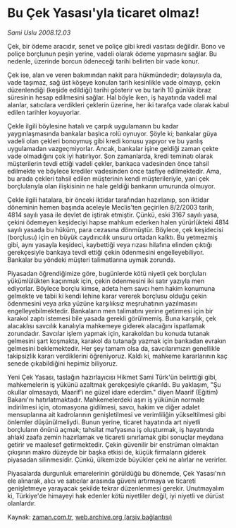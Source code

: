 # Bu Çek Yasası'yla ticaret olmaz!

*Sami Uslu 2008.12.03*

<tr><td class="metin" colspan="2" style="padding-top: 20px; padding-left: 5px; padding-right: 10px;">Çek, bir ödeme aracıdır, senet ve poliçe gibi kredi vasıtası değildir. Bono ve poliçe borçlunun peşin yerine, vadeli olarak ödeme yapmasını sağlar. Bu nedenle, üzerinde borcun ödeneceği tarihi belirten bir vade konur.</td></tr><tr><td class="metin" colspan="2" style="padding-top: 20px; padding-left: 5px; padding-right: 10px;"><p> Çek ise, alan ve veren bakımından nakit para hükmündedir; dolayısıyla da, vade taşımaz, sağ üst köşeye konulan tarih kesinlikle vade olmayıp, çekin düzenlendiği (keşide edildiği) tarihi gösterir ve bu tarih 10 günlük ibraz süresinin hesap edilmesini sağlar. Hal böyle iken, iş hayatında vadeli mal alanlar, satıcılara verdikleri çeklerin üzerine, her iki tarafça vade olarak kabul edilen tarihler koyuyorlar. 
<p> Çekle ilgili böylesine hatalı ve çarpık uygulamanın bu kadar yaygınlaşmasında bankalar başlıca rolü oynuyor. Şöyle ki; bankalar güya vadeli olan çekleri bonoymuş gibi kredi konusu yapıyor ve bu yanlış uygulamadan vazgeçmiyorlar. Ancak, bankalar işine geldiği zaman çekte vade olmadığını çok iyi hatırlıyor. Son zamanlarda, kredi teminatı olarak müşterilerin tevdi ettiği vadeli çekler, bankaca vadesinden önce tahsil edilmekte ve böylece krediler vadesinden önce tasfiye edilmektedir. Ama, bu arada çekleri tahsil edilen müşterinin kendi müşterileriyle, yani çek borçlularıyla olan ilişkisinin ne hale geldiği bankanın umurunda olmuyor. 
<p> Çekle ilgili hatalara, bir önceki iktidar tarafından hazırlanıp, son iktidar döneminin hemen başında aceleyle Meclis'ten geçirilen 8/2/2003 tarih, 4814 sayılı yasa ile devlet de iştirak etmiştir. Çünkü, eski 3167 sayılı yasa, çekini ödemeyen keşideciyi hapse mahkum ederken halen yürürlükteki 4814 sayılı yasada bu hüküm, para cezasına dönmüştür. Böylece, çek keşidecisi (borçlusu) için en büyük caydırıcılık unsuru ortadan kalktı. Bu yetmezmiş gibi, aynı yasayla keşideci, kaybettiği veya rızası hilafına elinden çıktığı gerekçesiyle bankaya tevdi ettiği çekin ödenmesini engelleyebiliyor. Bankalar bu yöndeki müşteri talimatlarına uymak zorunda. 
<p> Piyasadan öğrendiğimize göre, bugünlerde kötü niyetli çek borçluları yükümlülükten kaçınmak için, çekin ödenmesini iki satır yazıyla men ediyorlar. Böylece borçlu kimse, adeta hem savcı hem hakim konumuna gelmekte ve tabii ki kendi lehine karar vererek borçlusu olduğu çekin ödenmesini veya arka yüzüne karşılıksız meşruhatının yazılmasını engelleyebilmektedir. Bankaların men talimatını yerine getirmesi için bir karakol zaptı istemesi bile yasada gerekli görülmemiş. Buna karşılık, çek alacaklısı savcılık kanalıyla mahkemeye giderek alacağını ispatlamak zorundadır. Savcılar işlem yapmak için, karakoldan bu konuda tutanak gelmesini şart koşmakta, karakol da tutanağı yazmak için bankadan evrakın gelmesini beklemektedir. Her şey tamam olsa da, savcılarımızın genellikle takipsizlik kararı verdiklerini öğreniyoruz. Kaldı ki, mahkeme kararlarının kaç senede çıkabildiğini hepimiz biliyoruz.
<p> Yeni Çek Yasası, taslağın hazırlayıcısı Hikmet Sami Türk'ün belirttiği gibi, mahkemelerin iş yükünü azaltmak gerekçesiyle çıkarıldı. Bu yaklaşım, "Şu okullar olmasaydı, Maarif'i ne güzel idare ederdim." diyen Maarif (Eğitim) Bakanı'nı hatırlatmaktadır. Mahkemelerdeki aşırı iş yükünün normale indirilmesi için, otomasyona gidilmesi, savcı, hakim ve diğer adalet mensuplarına ait kadrolarının genişletilmesi ve verimliliğin yükseltilmesi gibi önlemler düşünülmeliydi. Bunun yerine, ticaret hayatında art niyetli borçluların önünü açmak; tahsilat mafyasına iş oluşturmak, iş hayatında ahlakî zaafa zemin hazırlamak ve ticareti sınırlamak gibi sonuçlar meydana getirir ve maalesef getirmektedir. Çekin güvenilir bir enstrüman olmaktan çıkışının makro düzeyde bir başka etkisi de, küçük firmaların giderek piyasadan silinmesidir. Çünkü, ülkemizde büyükler çeki ne alırlar ne verirler. 
<p> Piyasalarda durgunluk emarelerinin görüldüğü bu dönemde, Çek Yasası'nın ele alınarak, alıcı ve satıcılar arasında güveni artırmaya ve ticareti genişletmeye yarayacak şekilde tekrar düzenlenmesi gerekir. Unutmayalım ki, Türkiye'de himayeyi hak edenler kötü niyetliler değil, iyi niyetli ve dürüst olanlardır.<br/></p></p></p></p></p></p></td></tr>

Kaynak: [zaman.com.tr](http://zaman.com.tr/yazar.do?yazino=766742), [web.archive.org (arşiv bağlantısı)](http://web.archive.org/web/20090113211458/http://www.zaman.com.tr:80/yazar.do?yazino=766742)
